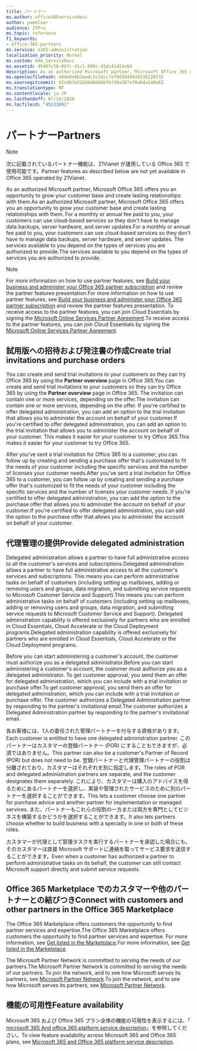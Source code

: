 ```yaml
---
title: パートナー
ms.author: office365servicedesc
author: pamelaar
audience: ITPro
ms.topic: reference
f1_keywords:
- office-365-partners
ms.service: o365-administration
localization_priority: Normal
ms.custom: Adm_ServiceDesc
ms.assetid: 4548fc58-0b7c-41c1-890c-d3dc41d24c64
description: As an authorized Microsoft partner, Microsoft Office 365 offers you an opportunity to grow your customer base and create lasting relationships with them. For a monthly or annual fee paid to you, your customers can use cloud-based services so they don't have to manage data backups, server hardware, and server updates. The services available to you depend on the types of services you are authorized to provide.
ms.openlocfilehash: e9de8e6b3aadc5c1dcc7ef9d3949439336220f32
ms.sourcegitcommit: d2cd67e52dd646b68bfbfd8a387e70a6da140a62
ms.translationtype: MT
ms.contentlocale: ja-JP
ms.lasthandoff: 07/14/2020
ms.locfileid: "45131691"
---
```

# <a name="partners"></a><span data-ttu-id="5bf3f-105">パートナー</span><span class="sxs-lookup"><span data-stu-id="5bf3f-105">Partners</span></span>

> [!NOTE]
> <span data-ttu-id="5bf3f-106">次に記載されているパートナー機能は、21Vianet が運用している Office 365 で使用可能です。</span><span class="sxs-lookup"><span data-stu-id="5bf3f-106">Partner features as described below are not yet available in Office 365 operated by 21Vianet.</span></span> 
  
<span data-ttu-id="5bf3f-107">As an authorized Microsoft partner, Microsoft Office 365 offers you an opportunity to grow your customer base and create lasting relationships with them.</span><span class="sxs-lookup"><span data-stu-id="5bf3f-107">As an authorized Microsoft partner, Microsoft Office 365 offers you an opportunity to grow your customer base and create lasting relationships with them.</span></span> <span data-ttu-id="5bf3f-108">For a monthly or annual fee paid to you, your customers can use cloud-based services so they don't have to manage data backups, server hardware, and server updates.</span><span class="sxs-lookup"><span data-stu-id="5bf3f-108">For a monthly or annual fee paid to you, your customers can use cloud-based services so they don't have to manage data backups, server hardware, and server updates.</span></span> <span data-ttu-id="5bf3f-109">The services available to you depend on the types of services you are authorized to provide.</span><span class="sxs-lookup"><span data-stu-id="5bf3f-109">The services available to you depend on the types of services you are authorized to provide.</span></span>
  
> [!NOTE]
> <span data-ttu-id="5bf3f-110">For more information on how to use partner features, see [Build your business and administer your Office 365 partner subscription](https://go.microsoft.com/fwlink/?LinkID=271614&amp;clcid=0x409) and review the partner features presentation.</span><span class="sxs-lookup"><span data-stu-id="5bf3f-110">For more information on how to use partner features, see [Build your business and administer your Office 365 partner subscription](https://go.microsoft.com/fwlink/?LinkID=271614&amp;clcid=0x409) and review the partner features presentation.</span></span> <span data-ttu-id="5bf3f-111">To receive access to the partner features, you can join Cloud Essentials by signing the [Microsoft Online Services Partner Agreement](https://go.microsoft.com/fwlink/p/?LinkId=285473).</span><span class="sxs-lookup"><span data-stu-id="5bf3f-111">To receive access to the partner features, you can join Cloud Essentials by signing the [Microsoft Online Services Partner Agreement](https://go.microsoft.com/fwlink/p/?LinkId=285473).</span></span> 
  
## <a name="create-trial-invitations-and-purchase-orders"></a><span data-ttu-id="5bf3f-112">試用版への招待および発注書の作成</span><span class="sxs-lookup"><span data-stu-id="5bf3f-112">Create trial invitations and purchase orders</span></span>

<span data-ttu-id="5bf3f-113">You can create and send trial invitations to your customers so they can try Office 365 by using the **Partner overview** page in Office 365.</span><span class="sxs-lookup"><span data-stu-id="5bf3f-113">You can create and send trial invitations to your customers so they can try Office 365 by using the **Partner overview** page in Office 365.</span></span> <span data-ttu-id="5bf3f-114">The invitation can contain one or more services, depending on the offer.</span><span class="sxs-lookup"><span data-stu-id="5bf3f-114">The invitation can contain one or more services, depending on the offer.</span></span> <span data-ttu-id="5bf3f-115">If you're certified to offer delegated administration, you can add an option to the trial invitation that allows you to administer the account on behalf of your customer.</span><span class="sxs-lookup"><span data-stu-id="5bf3f-115">If you're certified to offer delegated administration, you can add an option to the trial invitation that allows you to administer the account on behalf of your customer.</span></span> <span data-ttu-id="5bf3f-116">This makes it easier for your customer to try Office 365.</span><span class="sxs-lookup"><span data-stu-id="5bf3f-116">This makes it easier for your customer to try Office 365.</span></span> 
  
<span data-ttu-id="5bf3f-117">After you've sent a trial invitation for Office 365 to a customer, you can follow up by creating and sending a purchase offer that's customized to fit the needs of your customer including the specific services and the number of licenses your customer needs.</span><span class="sxs-lookup"><span data-stu-id="5bf3f-117">After you've sent a trial invitation for Office 365 to a customer, you can follow up by creating and sending a purchase offer that's customized to fit the needs of your customer including the specific services and the number of licenses your customer needs.</span></span> <span data-ttu-id="5bf3f-118">If you're certified to offer delegated administration, you can add the option to the purchase offer that allows you to administer the account on behalf of your customer.</span><span class="sxs-lookup"><span data-stu-id="5bf3f-118">If you're certified to offer delegated administration, you can add the option to the purchase offer that allows you to administer the account on behalf of your customer.</span></span>
  
## <a name="provide-delegated-administration"></a><span data-ttu-id="5bf3f-119">代理管理の提供</span><span class="sxs-lookup"><span data-stu-id="5bf3f-119">Provide delegated administration</span></span>

<span data-ttu-id="5bf3f-120">Delegated administration allows a partner to have full administrative access to all the customer's services and subscriptions.</span><span class="sxs-lookup"><span data-stu-id="5bf3f-120">Delegated administration allows a partner to have full administrative access to all the customer's services and subscriptions.</span></span> <span data-ttu-id="5bf3f-121">This means you can perform administrative tasks on behalf of customers (including setting up mailboxes, adding or removing users and groups, data migration, and submitting service requests to Microsoft Customer Service and Support).</span><span class="sxs-lookup"><span data-stu-id="5bf3f-121">This means you can perform administrative tasks on behalf of customers (including setting up mailboxes, adding or removing users and groups, data migration, and submitting service requests to Microsoft Customer Service and Support).</span></span> <span data-ttu-id="5bf3f-122">Delegated administration capability is offered exclusively for partners who are enrolled in Cloud Essentials, Cloud Accelerate or the Cloud Deployment programs.</span><span class="sxs-lookup"><span data-stu-id="5bf3f-122">Delegated administration capability is offered exclusively for partners who are enrolled in Cloud Essentials, Cloud Accelerate or the Cloud Deployment programs.</span></span>
  
<span data-ttu-id="5bf3f-123">Before you can start administering a customer's account, the customer must authorize you as a delegated administrator.</span><span class="sxs-lookup"><span data-stu-id="5bf3f-123">Before you can start administering a customer's account, the customer must authorize you as a delegated administrator.</span></span> <span data-ttu-id="5bf3f-124">To get customer approval, you send them an offer for delegated administration, which you can include with a trial invitation or purchase offer.</span><span class="sxs-lookup"><span data-stu-id="5bf3f-124">To get customer approval, you send them an offer for delegated administration, which you can include with a trial invitation or purchase offer.</span></span> <span data-ttu-id="5bf3f-125">The customer authorizes a Delegated Administration partner by responding to the partner's invitational email.</span><span class="sxs-lookup"><span data-stu-id="5bf3f-125">The customer authorizes a Delegated Administration partner by responding to the partner's invitational email.</span></span>
  
<span data-ttu-id="5bf3f-126">各お客様には、1人の委任された管理パートナーを付与する資格があります。</span><span class="sxs-lookup"><span data-stu-id="5bf3f-126">Each customer is entitled to have one delegated administration partner.</span></span> <span data-ttu-id="5bf3f-127">このパートナーはカスタマーの登録パートナー (POR) にすることもできますが、必須ではありません。</span><span class="sxs-lookup"><span data-stu-id="5bf3f-127">This partner can also be a customer's Partner of Record (POR) but does not need to be.</span></span> <span data-ttu-id="5bf3f-128">登録パートナーと代理管理パートナーの役割は分離されており、カスタマーはそれぞれを別に指定します。</span><span class="sxs-lookup"><span data-stu-id="5bf3f-128">The roles of POR and delegated administration partners are separate, and the customer designates them separately.</span></span> <span data-ttu-id="5bf3f-129">これにより、カスタマーは購入のアドバイスを得るためにあるパートナーを選択し、実装や管理されたサービスのために別のパートナーを選択することができます。</span><span class="sxs-lookup"><span data-stu-id="5bf3f-129">This lets a customer choose one partner for purchase advice and another partner for implementation or managed services.</span></span> <span data-ttu-id="5bf3f-130">また、パートナーもこれらの役割の一方または両方を専門としてビジネスを構築するかどうかを選択することができます。</span><span class="sxs-lookup"><span data-stu-id="5bf3f-130">It also lets partners choose whether to build business with a specialty in one or both of these roles.</span></span>
  
<span data-ttu-id="5bf3f-131">カスタマーが代理として管理タスクを実行するパートナーを承認した場合にも、そのカスタマーは直接 Microsoft サポートに連絡を取ってサービス要求を送信することができます。</span><span class="sxs-lookup"><span data-stu-id="5bf3f-131">Even when a customer has authorized a partner to perform administrative tasks on its behalf, the customer can still contact Microsoft support directly and submit service requests.</span></span>
  
## <a name="connect-with-customers-and-other-partners-in-the-office-365-marketplace"></a><span data-ttu-id="5bf3f-132">Office 365 Marketplace でのカスタマーや他のパートナーとの結びつき</span><span class="sxs-lookup"><span data-stu-id="5bf3f-132">Connect with customers and other partners in the Office 365 Marketplace</span></span>

<span data-ttu-id="5bf3f-133">The Office 365 Marketplace offers customers the opportunity to find partner services and expertise.</span><span class="sxs-lookup"><span data-stu-id="5bf3f-133">The Office 365 Marketplace offers customers the opportunity to find partner services and expertise.</span></span> <span data-ttu-id="5bf3f-134">For more information, see [Get listed in the Marketplace](https://go.microsoft.com/fwlink/?LinkID=272019&amp;clcid=0x409).</span><span class="sxs-lookup"><span data-stu-id="5bf3f-134">For more information, see [Get listed in the Marketplace](https://go.microsoft.com/fwlink/?LinkID=272019&amp;clcid=0x409).</span></span>
  
<span data-ttu-id="5bf3f-135">The Microsoft Partner Network is committed to serving the needs of our partners.</span><span class="sxs-lookup"><span data-stu-id="5bf3f-135">The Microsoft Partner Network is committed to serving the needs of our partners.</span></span> <span data-ttu-id="5bf3f-136">To join the network, and to see how Microsoft serves its partners, see [Microsoft Partner Network](https://go.microsoft.com/fwlink/?LinkID=272021&amp;clcid=0x409).</span><span class="sxs-lookup"><span data-stu-id="5bf3f-136">To join the network, and to see how Microsoft serves its partners, see [Microsoft Partner Network](https://go.microsoft.com/fwlink/?LinkID=272021&amp;clcid=0x409).</span></span>
  
## <a name="feature-availability"></a><span data-ttu-id="5bf3f-137">機能の可用性</span><span class="sxs-lookup"><span data-stu-id="5bf3f-137">Feature availability</span></span>

<span data-ttu-id="5bf3f-138">Microsoft 365 および Office 365 プラン全体の機能の可用性を表示するには、「 [microsoft 365 And office 365 platform service description](office-365-platform-service-description.md)」を参照してください。</span><span class="sxs-lookup"><span data-stu-id="5bf3f-138">To view feature availability across Microsoft 365 and Office 365 plans, see [Microsoft 365 and Office 365 platform service description](office-365-platform-service-description.md).</span></span>
  